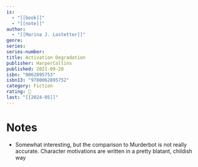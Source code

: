 ```yaml
---
is:
  - "[[book]]"
  - "[[note]]"
author:
  - "[[Marina J. Lostetter]]"
genre: 
series: 
series-number: 
title: Activation Degradation
publisher: HarperCollins
published: 2021-09-28
isbn: "0062895753"
isbn13: "9780062895752"
category: Fiction
rating: 🤞
last: "[[2024-05]]"
---
```

# Notes
- Somewhat interesting, but the comparison to Murderbot is not really accurate. Character motivations are written in a pretty blatant, childish way
